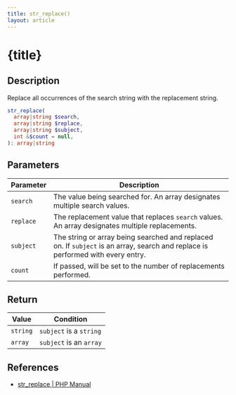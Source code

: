 ```yaml
---
title: str_replace()
layout: article
---
```


<script context="module">
  export function load() {
    return {
      stuff: {
        title: 'str_replace() - PHP',
        layout: 'article'
      }
    };
  }
</script>

# {title}

## Description

Replace all occurrences of the search string with the replacement string.

```php
str_replace(
  array|string $search,
  array|string $replace,
  array|string $subject,
  int &$count = null,
): array|string
```

## Parameters

| Parameter | Description                                                                                                                     |
| --------- | ------------------------------------------------------------------------------------------------------------------------------- |
| `search`  | The value being searched for. An array designates multiple search values.                                                       |
| `replace` | The replacement value that replaces `search` values. An array designates multiple replacements.                                 |
| `subject` | The string or array being searched and replaced on. If `subject` is an array, search and replace is performed with every entry. |
| `count`   | If passed, will be set to the number of replacements performed.                                                                 |

## Return

| Value    | Condition               |
| -------- | ----------------------- |
| `string` | `subject` is a `string` |
| `array`  | `subject` is an `array` |

## References

- [str_replace | PHP Manual](https://www.php.net/manual/en/function.str-replace.php)
